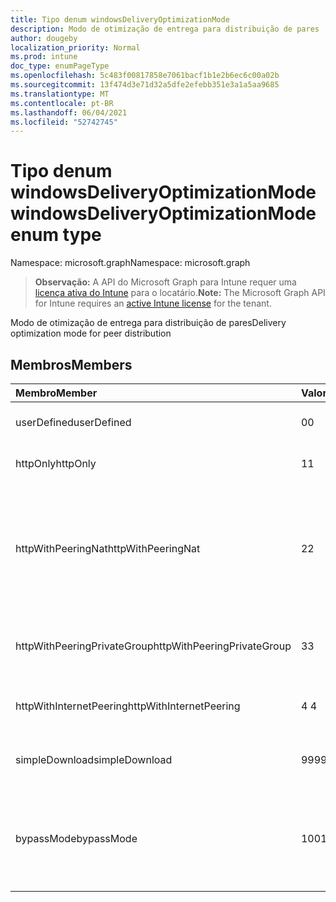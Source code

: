 ```yaml
---
title: Tipo denum windowsDeliveryOptimizationMode
description: Modo de otimização de entrega para distribuição de pares
author: dougeby
localization_priority: Normal
ms.prod: intune
doc_type: enumPageType
ms.openlocfilehash: 5c483f00817858e7061bacf1b1e2b6ec6c00a02b
ms.sourcegitcommit: 13f474d3e71d32a5dfe2efebb351e3a1a5aa9685
ms.translationtype: MT
ms.contentlocale: pt-BR
ms.lasthandoff: 06/04/2021
ms.locfileid: "52742745"
---
```

# <a name="windowsdeliveryoptimizationmode-enum-type"></a><span data-ttu-id="c02fa-103">Tipo denum windowsDeliveryOptimizationMode</span><span class="sxs-lookup"><span data-stu-id="c02fa-103">windowsDeliveryOptimizationMode enum type</span></span>

<span data-ttu-id="c02fa-104">Namespace: microsoft.graph</span><span class="sxs-lookup"><span data-stu-id="c02fa-104">Namespace: microsoft.graph</span></span>

> <span data-ttu-id="c02fa-105">**Observação:** A API do Microsoft Graph para Intune requer uma [licença ativa do Intune](https://go.microsoft.com/fwlink/?linkid=839381) para o locatário.</span><span class="sxs-lookup"><span data-stu-id="c02fa-105">**Note:** The Microsoft Graph API for Intune requires an [active Intune license](https://go.microsoft.com/fwlink/?linkid=839381) for the tenant.</span></span>

<span data-ttu-id="c02fa-106">Modo de otimização de entrega para distribuição de pares</span><span class="sxs-lookup"><span data-stu-id="c02fa-106">Delivery optimization mode for peer distribution</span></span>

## <a name="members"></a><span data-ttu-id="c02fa-107">Membros</span><span class="sxs-lookup"><span data-stu-id="c02fa-107">Members</span></span>
|<span data-ttu-id="c02fa-108">Membro</span><span class="sxs-lookup"><span data-stu-id="c02fa-108">Member</span></span>|<span data-ttu-id="c02fa-109">Valor</span><span class="sxs-lookup"><span data-stu-id="c02fa-109">Value</span></span>|<span data-ttu-id="c02fa-110">Descrição</span><span class="sxs-lookup"><span data-stu-id="c02fa-110">Description</span></span>|
|:---|:---|:---|
|<span data-ttu-id="c02fa-111">userDefined</span><span class="sxs-lookup"><span data-stu-id="c02fa-111">userDefined</span></span>|<span data-ttu-id="c02fa-112">0</span><span class="sxs-lookup"><span data-stu-id="c02fa-112">0</span></span>|<span data-ttu-id="c02fa-113">Permitir que o usuário desem conjunto.</span><span class="sxs-lookup"><span data-stu-id="c02fa-113">Allow the user to set.</span></span>|
|<span data-ttu-id="c02fa-114">httpOnly</span><span class="sxs-lookup"><span data-stu-id="c02fa-114">httpOnly</span></span>|<span data-ttu-id="c02fa-115">1</span><span class="sxs-lookup"><span data-stu-id="c02fa-115">1</span></span>|<span data-ttu-id="c02fa-116">Somente HTTP, sem par</span><span class="sxs-lookup"><span data-stu-id="c02fa-116">HTTP only, no peering</span></span>|
|<span data-ttu-id="c02fa-117">httpWithPeeringNat</span><span class="sxs-lookup"><span data-stu-id="c02fa-117">httpWithPeeringNat</span></span>|<span data-ttu-id="c02fa-118">2</span><span class="sxs-lookup"><span data-stu-id="c02fa-118">2</span></span>|<span data-ttu-id="c02fa-119">Padrão do sistema operacional – Http mesclado com o peering por trás do mesmo tradutor de endereços de rede</span><span class="sxs-lookup"><span data-stu-id="c02fa-119">OS default – Http blended with peering behind the same network address translator</span></span>|
|<span data-ttu-id="c02fa-120">httpWithPeeringPrivateGroup</span><span class="sxs-lookup"><span data-stu-id="c02fa-120">httpWithPeeringPrivateGroup</span></span>|<span data-ttu-id="c02fa-121">3</span><span class="sxs-lookup"><span data-stu-id="c02fa-121">3</span></span>|<span data-ttu-id="c02fa-122">HTTP mesclado com o peering em um grupo privado</span><span class="sxs-lookup"><span data-stu-id="c02fa-122">HTTP blended with peering across a private group</span></span>|
|<span data-ttu-id="c02fa-123">httpWithInternetPeering</span><span class="sxs-lookup"><span data-stu-id="c02fa-123">httpWithInternetPeering</span></span>|<span data-ttu-id="c02fa-124">4 </span><span class="sxs-lookup"><span data-stu-id="c02fa-124">4</span></span>|<span data-ttu-id="c02fa-125">HTTP mesclado com o peering da Internet</span><span class="sxs-lookup"><span data-stu-id="c02fa-125">HTTP blended with Internet peering</span></span>|
|<span data-ttu-id="c02fa-126">simpleDownload</span><span class="sxs-lookup"><span data-stu-id="c02fa-126">simpleDownload</span></span>|<span data-ttu-id="c02fa-127">99</span><span class="sxs-lookup"><span data-stu-id="c02fa-127">99</span></span>|<span data-ttu-id="c02fa-128">Modo de download simples sem par</span><span class="sxs-lookup"><span data-stu-id="c02fa-128">Simple download mode with no peering</span></span>|
|<span data-ttu-id="c02fa-129">bypassMode</span><span class="sxs-lookup"><span data-stu-id="c02fa-129">bypassMode</span></span>|<span data-ttu-id="c02fa-130">100</span><span class="sxs-lookup"><span data-stu-id="c02fa-130">100</span></span>|<span data-ttu-id="c02fa-131">Modo bypass.</span><span class="sxs-lookup"><span data-stu-id="c02fa-131">Bypass mode.</span></span> <span data-ttu-id="c02fa-132">Não use a Otimização de Entrega e use BITS em vez disso</span><span class="sxs-lookup"><span data-stu-id="c02fa-132">Do not use Delivery Optimization and use BITS instead</span></span>|




